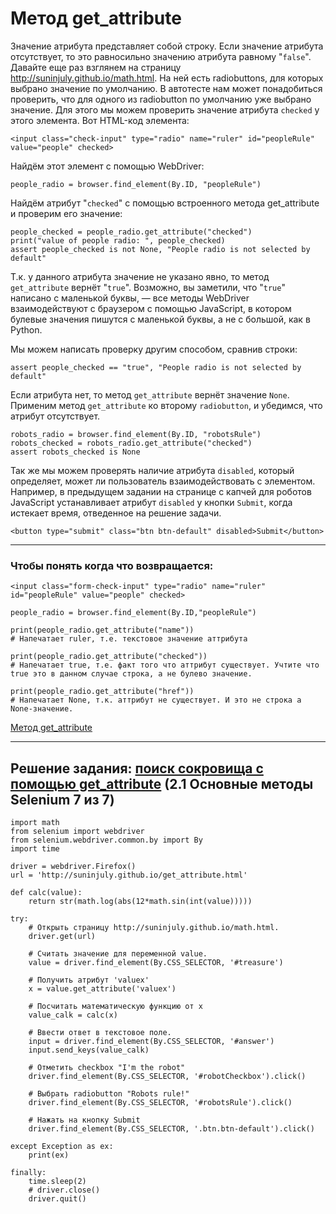 # Метод get_attribute

Значение атрибута представляет собой строку. Если значение атрибута отсутствует, то это равносильно значению атрибута равному "`false`". Давайте еще раз взглянем на страницу http://suninjuly.github.io/math.html. На ней есть radiobuttons, для которых выбрано значение по умолчанию. В автотесте нам может понадобиться проверить, что для одного из radiobutton по умолчанию уже выбрано значение. Для этого мы можем проверить значение атрибута `checked` у этого элемента. Вот HTML-код элемента:

`<input class="check-input" type="radio" name="ruler" id="peopleRule" value="people" checked>`

Найдём этот элемент с помощью WebDriver:

`people_radio = browser.find_element(By.ID, "peopleRule")`

Найдём атрибут "`checked`" с помощью встроенного метода get_attribute и проверим его значение:

```
people_checked = people_radio.get_attribute("checked")
print("value of people radio: ", people_checked)
assert people_checked is not None, "People radio is not selected by default"
```

Т.к. у данного атрибута значение не указано явно, то метод `get_attribute` вернёт "`true`". Возможно, вы заметили, что "`true`" написано с маленькой буквы, — все методы WebDriver взаимодействуют с браузером с помощью JavaScript, в котором булевые значения пишутся с маленькой буквы, а не с большой, как в Python.

Мы можем написать проверку другим способом, сравнив строки:

`assert people_checked == "true", "People radio is not selected by default"`

Если атрибута нет, то метод `get_attribute` вернёт значение `None`. Применим метод `get_attribute` ко второму `radiobutton`, и убедимся, что атрибут отсутствует.

```
robots_radio = browser.find_element(By.ID, "robotsRule")
robots_checked = robots_radio.get_attribute("checked")
assert robots_checked is None
```
Так же мы можем проверять наличие атрибута `disabled`, который определяет, может ли пользователь взаимодействовать с элементом. Например, в предыдущем задании на странице с капчей для роботов JavaScript устанавливает атрибут `disabled` у кнопки `Submit`, когда истекает время, отведенное на решение задачи.

`<button type="submit" class="btn btn-default" disabled>Submit</button>`

---

###  Чтобы понять когда что возвращается:

```
<input class="form-check-input" type="radio" name="ruler" id="peopleRule" value="people" checked>

people_radio = browser.find_element(By.ID,"peopleRule")

print(people_radio.get_attribute("name"))
# Напечатает ruler, т.е. текстовое значение аттрибута

print(people_radio.get_attribute("checked"))
# Напечатает true, т.е. факт того что аттрибут существует. Учтите что true это в данном случае строка, а не булево значение.

print(people_radio.get_attribute("href"))
# Напечатает None, т.к. аттрибут не существует. И это не строка а None-значение.
```

[Метод get_attribute](https://stepik.org/lesson/165493/step/6?unit=140087)

---
## Решение задания: [поиск сокровища с помощью get_attribute](https://stepik.org/lesson/165493/step/7) (2.1 Основные методы Selenium 7 из 7)

```
import math
from selenium import webdriver
from selenium.webdriver.common.by import By
import time

driver = webdriver.Firefox()
url = 'http://suninjuly.github.io/get_attribute.html'

def calc(value):
    return str(math.log(abs(12*math.sin(int(value)))))

try:
    # Открыть страницу http://suninjuly.github.io/math.html.
    driver.get(url)

    # Считать значение для переменной value.
    value = driver.find_element(By.CSS_SELECTOR, '#treasure')

    # Получить атрибут 'valuex'
    x = value.get_attribute('valuex')

    # Посчитать математическую функцию от x
    value_calk = calc(x)

    # Ввести ответ в текстовое поле.
    input = driver.find_element(By.CSS_SELECTOR, '#answer')
    input.send_keys(value_calk)

    # Отметить checkbox "I'm the robot"
    driver.find_element(By.CSS_SELECTOR, '#robotCheckbox').click()

    # Выбрать radiobutton "Robots rule!"
    driver.find_element(By.CSS_SELECTOR, '#robotsRule').click()

    # Нажать на кнопку Submit
    driver.find_element(By.CSS_SELECTOR, '.btn.btn-default').click()

except Exception as ex:
    print(ex)

finally:
    time.sleep(2)
    # driver.close()
    driver.quit()
```
